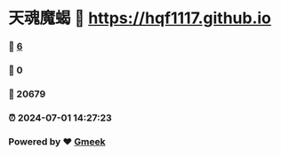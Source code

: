 # 天魂魔蝎 :link: https://hqf1117.github.io 
### :page_facing_up: [6](https://hqf1117.github.io/tag.html) 
### :speech_balloon: 0 
### :hibiscus: 20679 
### :alarm_clock: 2024-07-01 14:27:23 
### Powered by :heart: [Gmeek](https://github.com/Meekdai/Gmeek)
